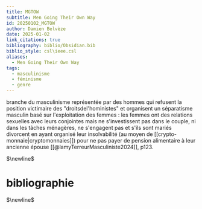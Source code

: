 ```yaml
---
title: MGTOW
subtitle: Men Going Their Own Way
id: 20250102_MGTOW
author: Damien Belvèze
date: 2025-01-02
link_citations: true
bibliography: biblio/Obsidian.bib
biblio_style: csl\ieee.csl
aliases:
  - Men Going Their Own Way
tags:
  - masculinisme
  - féminisme
  - genre
---
```

branche du masculinisme représentée par des hommes qui refusent la position victimaire des "droitsdel'hoministes" et organisent un séparatisme masculin basé sur l'exploitation des femmes : les femmes ont des relations sexuelles avec leurs conjointes mais ne s'investissent pas dans le couple, ni dans les tâches ménagères, ne s'engagent pas et s'ils sont mariés divorcent en ayant organisé leur insolvabilité (au moyen de [[crypto-monnaie|cryptomonnaies]]) pour ne pas payer de pension alimentaire à leur ancienne épouse [[@lamyTerreurMasculiniste2024]], p123. 




$\newline$
# bibliographie
$\newline$






